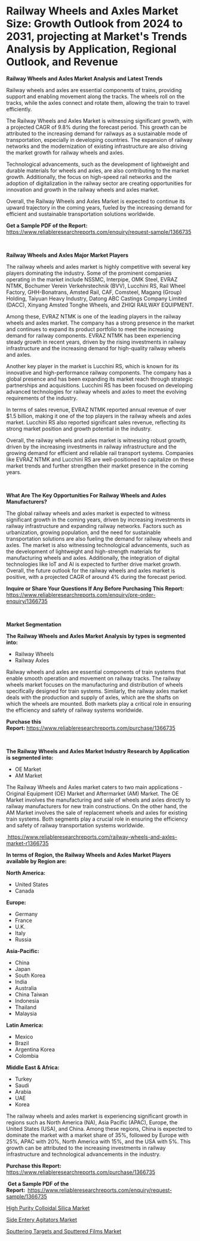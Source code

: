 <p><h1>Railway Wheels and Axles Market Size: Growth Outlook from 2024 to 2031, projecting at Market's Trends Analysis by Application, Regional Outlook, and Revenue</h1></p><p><strong>Railway Wheels and Axles Market Analysis and Latest Trends</strong></p>
<p><p>Railway wheels and axles are essential components of trains, providing support and enabling movement along the tracks. The wheels roll on the tracks, while the axles connect and rotate them, allowing the train to travel efficiently.</p><p>The Railway Wheels and Axles Market is witnessing significant growth, with a projected CAGR of 9.8% during the forecast period. This growth can be attributed to the increasing demand for railways as a sustainable mode of transportation, especially in developing countries. The expansion of railway networks and the modernization of existing infrastructure are also driving the market growth for railway wheels and axles.</p><p>Technological advancements, such as the development of lightweight and durable materials for wheels and axles, are also contributing to the market growth. Additionally, the focus on high-speed rail networks and the adoption of digitalization in the railway sector are creating opportunities for innovation and growth in the railway wheels and axles market.</p><p>Overall, the Railway Wheels and Axles Market is expected to continue its upward trajectory in the coming years, fueled by the increasing demand for efficient and sustainable transportation solutions worldwide.</p></p>
<p><strong>Get a Sample PDF of the Report:&nbsp;</strong> <a href="https://www.reliableresearchreports.com/enquiry/request-sample/1366735">https://www.reliableresearchreports.com/enquiry/request-sample/1366735</a></p>
<p>&nbsp;</p>
<p><strong>Railway Wheels and Axles Major Market Players</strong></p>
<p><p>The railway wheels and axles market is highly competitive with several key players dominating the industry. Some of the prominent companies operating in the market include NSSMC, Interpipe, OMK Steel, EVRAZ NTMK, Bochumer Verein Verkehrstechnik (BVV), Lucchini RS, Rail Wheel Factory, GHH-Bonatrans, Amsted Rail, CAF, Comsteel, Magang (Group) Holding, Taiyuan Heavy Industry, Datong ABC Castings Company Limited (DACC), Xinyang Amsted Tonghe Wheels, and ZHIQI RAILWAY EQUIPMENT.</p><p>Among these, EVRAZ NTMK is one of the leading players in the railway wheels and axles market. The company has a strong presence in the market and continues to expand its product portfolio to meet the increasing demand for railway components. EVRAZ NTMK has been experiencing steady growth in recent years, driven by the rising investments in railway infrastructure and the increasing demand for high-quality railway wheels and axles.</p><p>Another key player in the market is Lucchini RS, which is known for its innovative and high-performance railway components. The company has a global presence and has been expanding its market reach through strategic partnerships and acquisitions. Lucchini RS has been focused on developing advanced technologies for railway wheels and axles to meet the evolving requirements of the industry.</p><p>In terms of sales revenue, EVRAZ NTMK reported annual revenue of over $1.5 billion, making it one of the top players in the railway wheels and axles market. Lucchini RS also reported significant sales revenue, reflecting its strong market position and growth potential in the industry.</p><p>Overall, the railway wheels and axles market is witnessing robust growth, driven by the increasing investments in railway infrastructure and the growing demand for efficient and reliable rail transport systems. Companies like EVRAZ NTMK and Lucchini RS are well-positioned to capitalize on these market trends and further strengthen their market presence in the coming years.</p></p>
<p>&nbsp;</p>
<p><strong>What Are The Key Opportunities For Railway Wheels and Axles Manufacturers?</strong></p>
<p><p>The global railway wheels and axles market is expected to witness significant growth in the coming years, driven by increasing investments in railway infrastructure and expanding railway networks. Factors such as urbanization, growing population, and the need for sustainable transportation solutions are also fueling the demand for railway wheels and axles. The market is also witnessing technological advancements, such as the development of lightweight and high-strength materials for manufacturing wheels and axles. Additionally, the integration of digital technologies like IoT and AI is expected to further drive market growth. Overall, the future outlook for the railway wheels and axles market is positive, with a projected CAGR of around 4% during the forecast period.</p></p>
<p><strong>Inquire or Share Your Questions If Any Before Purchasing This Report:</strong> <a href="https://www.reliableresearchreports.com/enquiry/pre-order-enquiry/1366735">https://www.reliableresearchreports.com/enquiry/pre-order-enquiry/1366735</a></p>
<p>&nbsp;</p>
<p><strong>Market Segmentation</strong></p>
<p><strong>The Railway Wheels and Axles Market Analysis by types is segmented into:</strong></p>
<p><ul><li>Railway Wheels</li><li>Railway Axles</li></ul></p>
<p><p>Railway wheels and axles are essential components of train systems that enable smooth operation and movement on railway tracks. The railway wheels market focuses on the manufacturing and distribution of wheels specifically designed for train systems. Similarly, the railway axles market deals with the production and supply of axles, which are the shafts on which the wheels are mounted. Both markets play a critical role in ensuring the efficiency and safety of railway systems worldwide.</p></p>
<p><strong>Purchase this Report:&nbsp;</strong><a href="https://www.reliableresearchreports.com/purchase/1366735">https://www.reliableresearchreports.com/purchase/1366735</a></p>
<p>&nbsp;</p>
<p><strong>The Railway Wheels and Axles Market Industry Research by Application is segmented into:</strong></p>
<p><ul><li>OE Market</li><li>AM Market</li></ul></p>
<p><p>The Railway Wheels and Axles market caters to two main applications - Original Equipment (OE) Market and Aftermarket (AM) Market. The OE Market involves the manufacturing and sale of wheels and axles directly to railway manufacturers for new train constructions. On the other hand, the AM Market involves the sale of replacement wheels and axles for existing train systems. Both segments play a crucial role in ensuring the efficiency and safety of railway transportation systems worldwide.</p></p>
<p><a href="https://www.reliableresearchreports.com/railway-wheels-and-axles-market-r1366735">&nbsp;https://www.reliableresearchreports.com/railway-wheels-and-axles-market-r1366735</a></p>
<p><strong>In terms of Region, the Railway Wheels and Axles Market Players available by Region are:</strong></p>
<p>
    <p> <strong> North America: </strong>
        <ul>
            <li>United States</li>
            <li>Canada</li>
        </ul>
        </p> 
    <p> <strong> Europe: </strong>
        <ul>
            <li>Germany</li>
            <li>France</li>
            <li>U.K.</li>
            <li>Italy</li>
            <li>Russia</li>
        </ul>
        </p> 
    <p> <strong> Asia-Pacific: </strong>
        <ul>
            <li>China</li>
            <li>Japan</li>
            <li>South Korea</li>
            <li>India</li>
            <li>Australia</li>
            <li>China Taiwan</li>
            <li>Indonesia</li>
            <li>Thailand</li>
            <li>Malaysia</li>
        </ul>
        </p> 
    <p> <strong> Latin America: </strong>
        <ul>
            <li>Mexico</li>
            <li>Brazil</li>
            <li>Argentina Korea</li>
            <li>Colombia</li>
        </ul>
        </p> 
    <p> <strong> Middle East & Africa: </strong>
        <ul>
            <li>Turkey</li>
            <li>Saudi</li>
            <li>Arabia</li>
            <li>UAE</li>
            <li>Korea</li>
        </ul>
    </p>
    </p>
<p><p>The railway wheels and axles market is experiencing significant growth in regions such as North America (NA), Asia Pacific (APAC), Europe, the United States (USA), and China. Among these regions, China is expected to dominate the market with a market share of 35%, followed by Europe with 25%, APAC with 20%, North America with 15%, and the USA with 5%. This growth can be attributed to the increasing investments in railway infrastructure and technological advancements in the industry.</p></p>
<p><strong>Purchase this Report: </strong><a href="https://www.reliableresearchreports.com/purchase/1366735">https://www.reliableresearchreports.com/purchase/1366735</a></p>
<p>&nbsp;<strong>Get a Sample PDF of the Report:&nbsp;&nbsp;</strong><a href="https://www.reliableresearchreports.com/enquiry/request-sample/1366735">https://www.reliableresearchreports.com/enquiry/request-sample/1366735</a></p>
<p><strong></strong></p>
<p><p><a href="https://github.com/lsapaaep8/Market-Research-Report-List-1/blob/main/high-purity-colloidal-silica-market.md">High Purity Colloidal Silica Market</a></p><p><a href="https://github.com/qrkceaah30/Market-Research-Report-List-1/blob/main/side-entery-agitators-market.md">Side Entery Agitators Market</a></p><p><a href="https://github.com/yadanielu/Market-Research-Report-List-1/blob/main/sputtering-targets-and-sputtered-films-market.md">Sputtering Targets and Sputtered Films Market</a></p></p>